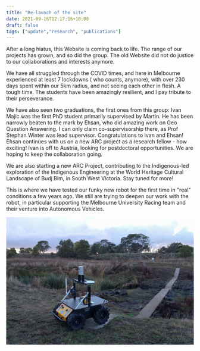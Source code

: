 ```yaml
---
title: "Re-launch of the site"
date: 2021-09-16T12:17:16+10:00
draft: false
tags: ["update","research", "publications"]
---
```


After a long hiatus, this Website is coming back to life. The range of our projects has grown, and so did the group. The old Website did not do justice to our collaborations and interests anymore. 

We have all struggled through the COVID times, and here in Melbourne experienced at least 7 lockdowns ( who counts, anymore), with over 230 days spent within our 5km radius, and not seeing each other in flesh. A tough time. The students have been amazingly resilient, and I pay tribute to their perseverance.

We have also seen two graduations, the first ones from this group: Ivan Majic was the first PhD student primarily supervised by Martin. He has been narrowly beaten to the mark by Ehsan, who did amazing work on Geo Question Answering. I can only claim co-supervisorship there, as Prof Stephan Winter was lead supervisor. Congratulations to Ivan and Ehsan! Ehsan continues with us on a new ARC project as a research fellow - how exciting! Ivan is off to Austria, looking for postdoctoral opportunities. We are hoping to keep the collaboration going.

We are also starting a new ARC Project, contributing to the Indigenous-led exploration of the Indigenous Engineering at the World Heritage Cultural Landscape of Budj Bim, in South West Victoria. Stay tuned for more! 

This is where we have tested our funky new robot for the first time in "real" conditions a few years ago. We still are trying to deepen our work with the robot, in particular supporting the Melbourne University Racing team and their venture into Autonomous Vehicles.

![Autonomous Robot](/images/img_20190330_084958.jpg)
